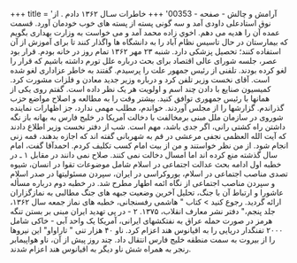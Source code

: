 +++
title = 'آرامش و چالش - صفحه - 00353'
+++
خاطرات سـال ۱۳۶۲ دادم . از نوق استادعلی داودی آمد و سه گونی پسته از پسته های خوب خودمان آورد. قسمت عمده آن را هدیه می دهم. اخوي زاده محمد آمد و می خواست به وزارت بهداری بگویم که بیمارستان در حال تاسیس نظام آباد را به دانشگاه ها واگذار کنند تا برای آموزش از آن استفاده کنند؛ تحصیل پزشکی دارد. شنبه ۲۳ مهر ۱۳۶۲ تمام روز در خانه بودم. قرار بود عصر، جلسه شورای عالی اقتصاد برای بحث درباره علل تورم داشته باشیم که قرار را لغو کرده بودند. تلفنی از رئیس جمهور علت را پرسیدم. گفتند به خاطر عزاداری لغو شده است. آقای نخست وزیر تلفن کرد و درباره وزیر جدید معادن و فلزات مشورت کرد. کمیسیون صنایع با دادن چند اسم و اولویت هر یک نظر داده است. گفتم روی یکی از همانها با رئیس جمهوری توافق کنید. بیشتر وقت را به مطالعه و اصلاح مواضع حزب گذراندم. گزارشها را از مجلس آوردند. خواندم، مطلب مهمی ندارد، جز اظهارات نماینده شوروی در سازمان ملل مبنی برمخالفت با دخالت آمریکا در خلیج فارس به بهانه باز نگه داشتن راه کشتی رانی، اگر جدی باشد، مهم است. شب از دفتر نخست وزیر اطلاع دادند که آیت الله العظمی نجفی مرعشی در قم به شهربانی گفته اند که اجازه بدهند، قمه زنی انجام شود. از من نظر خواستند و من از بیت امام کسب تکلیف کردم. احمدآقا گفت، امام سال گذشته منع کرده اند اما امسال دخالت نمی کنند. صلاح نمی دانند در مقابل ۱ ـ در خطبه اول ادامه بحث عدالت اجتماعی در اسلام شامل موضوعات تقوا در انسان، شیوه تصدی مناصب اجتماعی در اسلام، بوروکراسی در ایران، سپردن مسئولیتها در صدر اسلام و سپردن مناصب اجتماعی از نگاه ائمه اطهار مطرح شد. در خطبه دوم درباره مسأله عاشورا و ارتباط آن با جنگ، تحلیل آخرین وضعیت جبهه های جنگ مطالبی به نمازگزاران ارائه گردید. رجوع کنید > کتاب " هاشمی رفسنجانی، خطبه های نماز جمعه سال ۱۳۶۲، جلد پنجم،" دفتر نشر معارف انقلاب، ۱۳۷۵. ۲ - در پی تهدید ایران مبنی بر بستن تنگه هرمز در صورت حمله عراق به نفتکشهای ایرانی، آمریکا یک واحد آبی - خاکی شامل ۲۰۰۰ تفنگدار دریایی را به اقیانوس هند اعزام کرد. ناو ۴۰ هزار تنی " تاراواو" این نیروها را از بیروت به سمت منطقه خلیج فارس انتقال داد. چند روز پیش از آن، ناو هواپیمابر رنجر به همراه شش ناو دیگر به اقیانوس هند اعزام شدند.